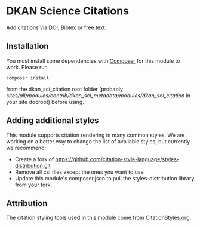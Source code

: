 # DKAN Science Citations

Add citations via DOI, Bibtex or free text.

## Installation

You must install some dependencies with [Composer](https://getcomposer.org/) for this module to work. Please run 

```
composer install
```

from the dkan_sci_citation root folder (probably _sites/all/modules/contrib/dkan_sci_metadata/modules/dkan_sci_citation_ in your site docroot) before using.

## Adding additional styles

This module supports citation rendering in many common styles. We are working on a better way to change the list of available styles, but currently we recommend: 

- Create a fork of https://github.com/citation-style-language/styles-distribution.git
- Remove all csl files except the ones you want to use
- Update this module's composer.json to pull the styles-distribution library from your fork.

## Attribution

The citation styling tools used in this module come from [CitationStyles.org](http://citationstyles.org/).